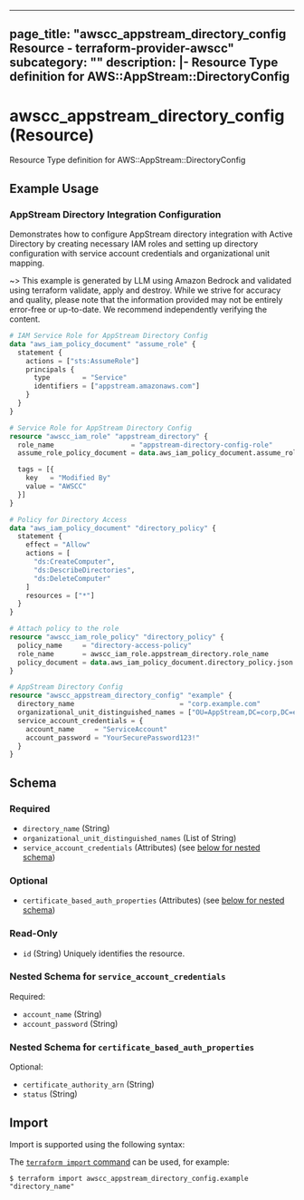 
---
page_title: "awscc_appstream_directory_config Resource - terraform-provider-awscc"
subcategory: ""
description: |-
  Resource Type definition for AWS::AppStream::DirectoryConfig
---

# awscc_appstream_directory_config (Resource)

Resource Type definition for AWS::AppStream::DirectoryConfig

## Example Usage

### AppStream Directory Integration Configuration

Demonstrates how to configure AppStream directory integration with Active Directory by creating necessary IAM roles and setting up directory configuration with service account credentials and organizational unit mapping.

~> This example is generated by LLM using Amazon Bedrock and validated using terraform validate, apply and destroy. While we strive for accuracy and quality, please note that the information provided may not be entirely error-free or up-to-date. We recommend independently verifying the content.

```terraform
# IAM Service Role for AppStream Directory Config
data "aws_iam_policy_document" "assume_role" {
  statement {
    actions = ["sts:AssumeRole"]
    principals {
      type        = "Service"
      identifiers = ["appstream.amazonaws.com"]
    }
  }
}

# Service Role for AppStream Directory Config
resource "awscc_iam_role" "appstream_directory" {
  role_name                   = "appstream-directory-config-role"
  assume_role_policy_document = data.aws_iam_policy_document.assume_role.json

  tags = [{
    key   = "Modified By"
    value = "AWSCC"
  }]
}

# Policy for Directory Access
data "aws_iam_policy_document" "directory_policy" {
  statement {
    effect = "Allow"
    actions = [
      "ds:CreateComputer",
      "ds:DescribeDirectories",
      "ds:DeleteComputer"
    ]
    resources = ["*"]
  }
}

# Attach policy to the role
resource "awscc_iam_role_policy" "directory_policy" {
  policy_name     = "directory-access-policy"
  role_name       = awscc_iam_role.appstream_directory.role_name
  policy_document = data.aws_iam_policy_document.directory_policy.json
}

# AppStream Directory Config
resource "awscc_appstream_directory_config" "example" {
  directory_name                          = "corp.example.com"
  organizational_unit_distinguished_names = ["OU=AppStream,DC=corp,DC=example,DC=com"]
  service_account_credentials = {
    account_name     = "ServiceAccount"
    account_password = "YourSecurePassword123!"
  }
}
```

<!-- schema generated by tfplugindocs -->
## Schema

### Required

- `directory_name` (String)
- `organizational_unit_distinguished_names` (List of String)
- `service_account_credentials` (Attributes) (see [below for nested schema](#nestedatt--service_account_credentials))

### Optional

- `certificate_based_auth_properties` (Attributes) (see [below for nested schema](#nestedatt--certificate_based_auth_properties))

### Read-Only

- `id` (String) Uniquely identifies the resource.

<a id="nestedatt--service_account_credentials"></a>
### Nested Schema for `service_account_credentials`

Required:

- `account_name` (String)
- `account_password` (String)


<a id="nestedatt--certificate_based_auth_properties"></a>
### Nested Schema for `certificate_based_auth_properties`

Optional:

- `certificate_authority_arn` (String)
- `status` (String)

## Import

Import is supported using the following syntax:

The [`terraform import` command](https://developer.hashicorp.com/terraform/cli/commands/import) can be used, for example:

```shell
$ terraform import awscc_appstream_directory_config.example "directory_name"
```
